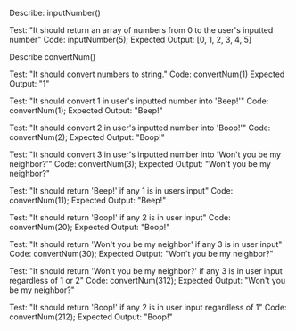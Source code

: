 Describe: inputNumber()

Test: "It should return an array of numbers from 0 to the user's inputted number"
Code: inputNumber(5);
Expected Output: [0, 1, 2, 3, 4, 5]

Describe convertNum()

Test: "It should convert numbers to string."
Code: convertNum(1)
Expected Output: "1"

Test: "It should convert 1 in user's inputted number into 'Beep!'"
Code: convertNum(1);
Expected Output: "Beep!"

Test: "It should convert 2 in user's inputted number into 'Boop!'"
Code: convertNum(2);
Expected Output: "Boop!"

Test: "It should convert 3 in user's inputted number into 'Won't you be my neighbor?'"
Code: convertNum(3);
Expected Output: "Won't you be my neighbor?"

Test: "It should return 'Beep!' if any 1 is in users input"
Code: convertNum(11);
Expected Output: "Beep!"

Test: "It should return 'Boop!' if any 2 is in user input"
Code: convertNum(20);
Expected Output: "Boop!"

Test: "It should return 'Won't you be my neighbor' if any 3 is in user input"
Code: convertNum(30);
Expected Output: "Won't you be my neighbor?"

Test: "It should return 'Won't you be my neighbor?' if any 3 is in user input regardless of 1 or 2"
Code: convertNum(312);
Expected Output: "Won't you be my neighbor?"

Test: "It should return 'Boop!' if any 2 is in user input regardless of 1"
Code: convertNum(212);
Expected Output: "Boop!"